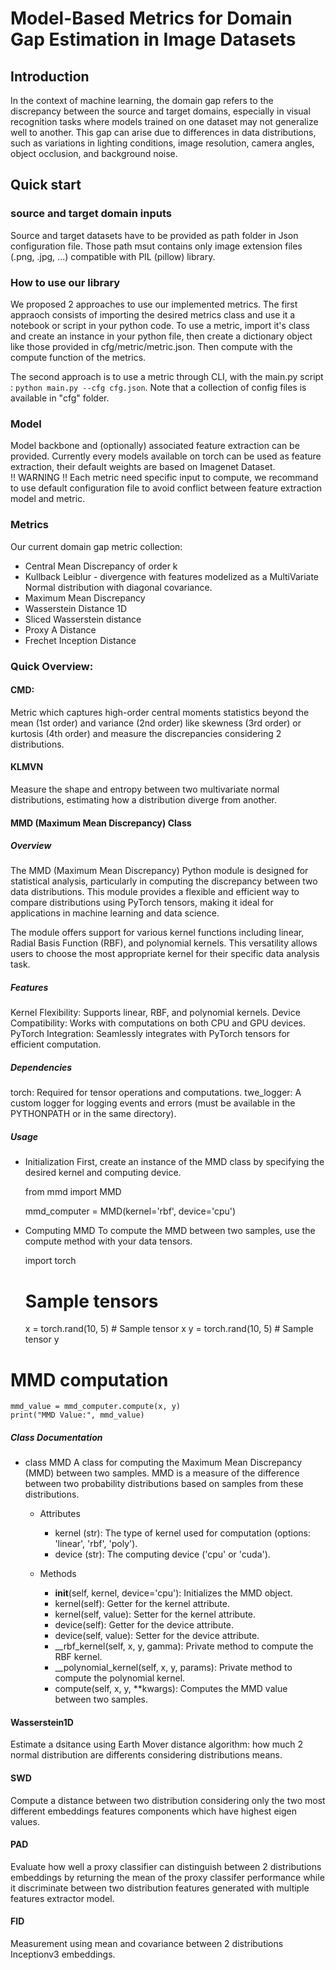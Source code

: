 # Model-Based Metrics for Domain Gap Estimation in Image Datasets

## Introduction
In the context of machine learning, the domain gap refers to the discrepancy between the source and target domains, especially in visual recognition tasks where models trained on one dataset may not generalize well to another. This gap can arise due to differences in data distributions, such as variations in lighting conditions, image resolution, camera angles, object occlusion, and background noise.

## Quick start

### source and target domain inputs
Source and target datasets have to be provided as path folder in Json configuration file. Those path msut contains only image extension files (.png, .jpg, ...) compatible with PIL (pillow) library.

### How to use our library
We proposed 2 approaches to use our implemented metrics. The first appraoch consists of importing the desired metrics class and use it a notebook or script in your python code. To use a metric, import it's class and create an instance in your python file, then create a dictionary object like those provided in cfg/metric/metric.json. Then compute with the compute function of the metrics.

 The second approach is to use a metric through CLI, with the main.py script : `python main.py --cfg cfg.json`. Note that a collection of config files is available in "cfg" folder.

<!--- 
### More than two datasets to measure (Will be refactored/ work only on CMD)
You can provide with the `--tsk` command line argument a task list that contain a list of data, a list of features and a list of metric to compute. See the `cfg/task_list.json` example 
--->


### Model

Model backbone and (optionally) associated feature extraction can be provided.
Currently every models available on torch can be used as feature extraction, their default weights are based on Imagenet Dataset.  
!! WARNING !! Each metric need specific input to compute, we recommand to use default configuration file to avoid conflict between feature extraction model and metric.


### Metrics
Our current domain gap metric collection: 
* Central Mean Discrepancy of order k
* Kullback Leiblur - divergence with features modelized as a MultiVariate Normal distribution with diagonal covariance.
* Maximum Mean Discrepancy
* Wasserstein Distance 1D 
* Sliced Wasserstein distance
* Proxy A Distance
* Frechet Inception Distance

### Quick Overview:
#### CMD:
Metric which captures high-order central moments statistics beyond the mean (1st order) and variance (2nd order) like skewness (3rd order) or kurtosis (4th order) and measure the discrepancies considering 2 distributions.
#### KLMVN
Measure the shape and entropy between two multivariate normal distributions, estimating how a distribution diverge from another.

#### MMD (Maximum Mean Discrepancy) Class

##### Overview
The MMD (Maximum Mean Discrepancy) Python module is designed for statistical analysis, 
particularly in computing the discrepancy between two data distributions. This module 
provides a flexible and efficient way to compare distributions using PyTorch tensors, 
making it ideal for applications in machine learning and data science.

The module offers support for various kernel functions including linear, 
Radial Basis Function (RBF), and polynomial kernels. 
This versatility allows users to choose the most appropriate kernel for their specific data analysis task.

##### Features
Kernel Flexibility: Supports linear, RBF, and polynomial kernels.
Device Compatibility: Works with computations on both CPU and GPU devices.
PyTorch Integration: Seamlessly integrates with PyTorch tensors for efficient computation.

##### Dependencies
torch: Required for tensor operations and computations.
twe_logger: A custom logger for logging events and errors 
(must be available in the PYTHONPATH or in the same directory).

##### Usage
- Initialization
First, create an instance of the MMD class by specifying the desired kernel and computing device.

	from mmd import MMD

	mmd_computer = MMD(kernel='rbf', device='cpu')
	
-  Computing MMD
To compute the MMD between two samples, use the compute method with your data tensors.

	import torch

	# Sample tensors
	x = torch.rand(10, 5)  # Sample tensor x
	y = torch.rand(10, 5)  # Sample tensor y

# MMD computation
	mmd_value = mmd_computer.compute(x, y)
	print("MMD Value:", mmd_value)

##### Class Documentation
- class MMD
A class for computing the Maximum Mean Discrepancy (MMD) between two samples. 
MMD is a measure of the difference between two probability distributions based on samples from these distributions.
  -  Attributes
     - kernel (str): The type of kernel used for computation (options: 'linear', 'rbf', 'poly').
     - device (str): The computing device ('cpu' or 'cuda').

  - Methods
    - __init__(self, kernel, device='cpu'): Initializes the MMD object.
    - kernel(self): Getter for the kernel attribute.
    - kernel(self, value): Setter for the kernel attribute.
    - device(self): Getter for the device attribute.
    - device(self, value): Setter for the device attribute.
    - __rbf_kernel(self, x, y, gamma): Private method to compute the RBF kernel.
    - __polynomial_kernel(self, x, y, params): Private method to compute the polynomial kernel.
    - compute(self, x, y, **kwargs): Computes the MMD value between two samples.
<!---
## License
This MMD module is open-sourced and freely available for modification and distribution, 
keeping in mind the credits to the original authors
--->
#### Wasserstein1D
Estimate a dsitance using Earth Mover distance algorithm: how much 2 normal distribution are differents considering distributions means.
#### SWD
Compute a distance between two distribution considering only the two most different embeddings features components which have highest eigen values.
#### PAD
Evaluate how well a proxy classifier can distinguish between 2 distributions embeddings by returning the mean of the proxy classifer performance while it  discriminate between two distribution features generated with multiple features extractor model.
#### FID 
Measurement using mean and covariance between 2 distributions Inceptionv3 embeddings. 
